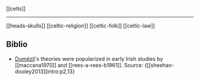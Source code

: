 [[celts]]

---

[[heads-skulls]]
[[celtic-religion]]
[[celtic-folk]]
[[celtic-law]]


## Biblio
- [Dumézil](dumezil-mentioned)'s theories were popularized in early Irish studies by [[maccana1970]] and [[rees-a-rees-b1961]]. Source: {[[sheehan-dooley2013]]intro:p2,13}